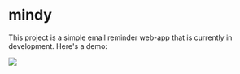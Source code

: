 # mindy
This project is a simple email reminder web-app that is currently in development.  Here's a demo:

<img src="https://media.giphy.com/media/ekperNhTjWqA6Qyel6/giphy.gif">
